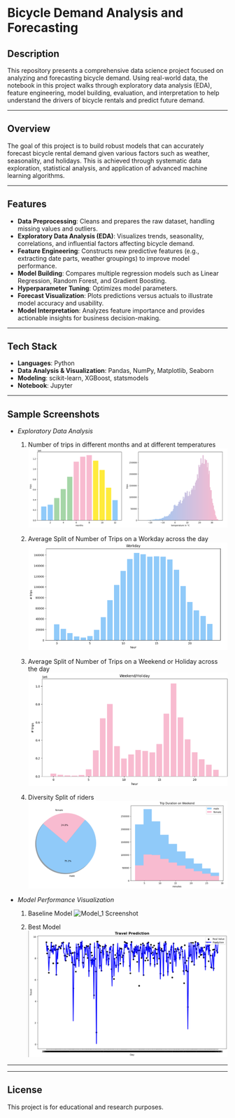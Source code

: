 # Bicycle Demand Analysis and Forecasting

## Description

This repository presents a comprehensive data science project focused on analyzing and forecasting bicycle demand. Using real-world data, the notebook in this project walks through exploratory data analysis (EDA), feature engineering, model building, evaluation, and interpretation to help understand the drivers of bicycle rentals and predict future demand.

---

## Overview

The goal of this project is to build robust models that can accurately forecast bicycle rental demand given various factors such as weather, seasonality, and holidays. This is achieved through systematic data exploration, statistical analysis, and application of advanced machine learning algorithms.

---

## Features

- **Data Preprocessing**: Cleans and prepares the raw dataset, handling missing values and outliers.
- **Exploratory Data Analysis (EDA)**: Visualizes trends, seasonality, correlations, and influential factors affecting bicycle demand.
- **Feature Engineering**: Constructs new predictive features (e.g., extracting date parts, weather groupings) to improve model performance.
- **Model Building**: Compares multiple regression models such as Linear Regression, Random Forest, and Gradient Boosting.
- **Hyperparameter Tuning**: Optimizes model parameters.
- **Forecast Visualization**: Plots predictions versus actuals to illustrate model accuracy and usability.
- **Model Interpretation**: Analyzes feature importance and provides actionable insights for business decision-making.

---

## Tech Stack

- **Languages**: Python
- **Data Analysis & Visualization**: Pandas, NumPy, Matplotlib, Seaborn
- **Modeling**: scikit-learn, XGBoost, statsmodels
- **Notebook**: Jupyter

---

## Sample Screenshots

- *Exploratory Data Analysis*
  1) Number of trips in different months and at different temperatures
  ![EDA Screenshot_1](Screenshots/month_temp.png)

  2) Average Split of Number of Trips on a Workday across the day
  ![EDA Screenshot_2](Screenshots/workday.png)

  3) Average Split of Number of Trips on a Weekend or Holiday across the day
  ![EDA Screenshot_3](Screenshots/weekend_holiday.png)
     
  4) Diversity Split of riders
  ![EDA Screenshot_4](Screenshots/diversity.png)

- *Model Performance Visualization*
  1) Baseline Model 
  ![Model_1 Screenshot](Screenshots/base.png)

  2) Best Model 
  ![Model_@ Screenshot](Screenshots/best.png)

---
---

## License

This project is for educational and research purposes.
